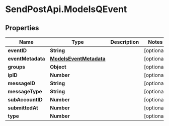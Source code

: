# SendPostApi.ModelsQEvent

## Properties
Name | Type | Description | Notes
------------ | ------------- | ------------- | -------------
**eventID** | **String** |  | [optional] 
**eventMetadata** | [**ModelsEventMetadata**](ModelsEventMetadata.md) |  | [optional] 
**groups** | **Object** |  | [optional] 
**ipID** | **Number** |  | [optional] 
**messageID** | **String** |  | [optional] 
**messageType** | **String** |  | [optional] 
**subAccountID** | **Number** |  | [optional] 
**submittedAt** | **Number** |  | [optional] 
**type** | **Number** |  | [optional] 


